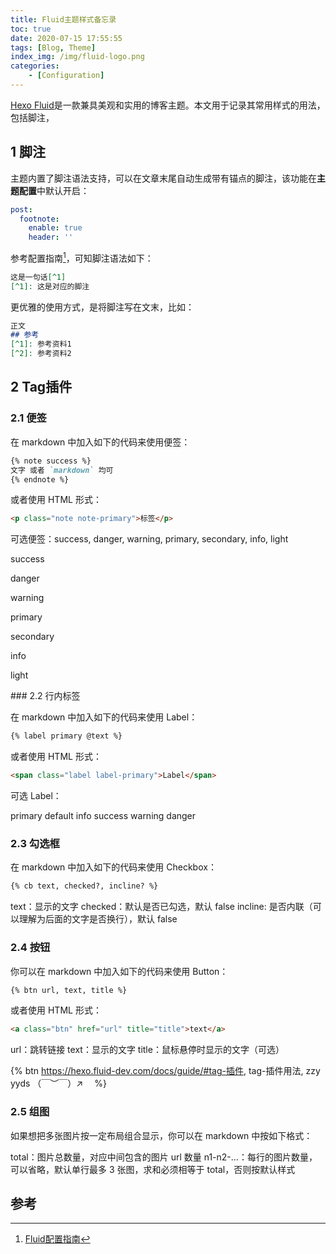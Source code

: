 ```yaml
---
title: Fluid主题样式备忘录
toc: true
date: 2020-07-15 17:55:55
tags: [Blog, Theme]
index_img: /img/fluid-logo.png
categories:
	- [Configuration]
---
```


[Hexo Fluid](https://hexo.fluid-dev.com/docs/)是一款兼具美观和实用的博客主题。本文用于记录其常用样式的用法，包括脚注，

<!--more-->

## 1 脚注

主题内置了脚注语法支持，可以在文章末尾自动生成带有锚点的脚注，该功能在**主题配置**中默认开启：

```yaml
post:
  footnote:
    enable: true
    header: ''
```

参考配置指南[^1]，可知脚注语法如下：

```markdown
这是一句话[^1]
[^1]: 这是对应的脚注
```

更优雅的使用方式，是将脚注写在文末，比如：

```markdown
正文
## 参考
[^1]: 参考资料1
[^2]: 参考资料2
```

## 2 Tag插件

### 2.1 便签

在 markdown 中加入如下的代码来使用便签：

```markdown
{% note success %}
文字 或者 `markdown` 均可
{% endnote %}
```

或者使用 HTML 形式：

```html
<p class="note note-primary">标签</p>
```

<p class="note note-primary">可选便签：success, danger, warning, primary, secondary, info, light</p>
<p class="note note-success">success</p>
<p class="note note-danger">danger</p>
<p class="note note-warning">warning</p>
<p class="note note-primary">primary</p>
<p class="note note-secondary">secondary</p>
<p class="note note-info">info</p>
<p class="note note-light">light</p>
### 2.2 行内标签

在 markdown 中加入如下的代码来使用 Label：

```markdown
{% label primary @text %}
```

或者使用 HTML 形式：

```html
<span class="label label-primary">Label</span>
```

可选 Label：

<span class="label label-primary">primary</span> <span class="label label-default">default</span> <span class="label label-info">info</span> <span class="label label-success">success</span> <span class="label label-warning">warning</span> <span class="label label-danger">danger</span> 

### 2.3 勾选框

在 markdown 中加入如下的代码来使用 Checkbox：

```markdown
{% cb text, checked?, incline? %}
```

text：显示的文字
checked：默认是否已勾选，默认 false
incline: 是否内联（可以理解为后面的文字是否换行），默认 false

### 2.4 按钮

你可以在 markdown 中加入如下的代码来使用 Button：

```markdown
{% btn url, text, title %}
```

或者使用 HTML 形式：

```html
<a class="btn" href="url" title="title">text</a>
```

url：跳转链接
text：显示的文字
title：鼠标悬停时显示的文字（可选）

{% btn https://hexo.fluid-dev.com/docs/guide/#tag-插件, tag-插件用法, zzy yyds （￣︶￣）↗　 %}

### 2.5 组图

如果想把多张图片按一定布局组合显示，你可以在 markdown 中按如下格式：

total：图片总数量，对应中间包含的图片 url 数量
n1-n2-...：每行的图片数量，可以省略，默认单行最多 3 张图，求和必须相等于 total，否则按默认样式

## 参考

[^1]: [Fluid配置指南](https://hexo.fluid-dev.com/docs/guide/#脚注)